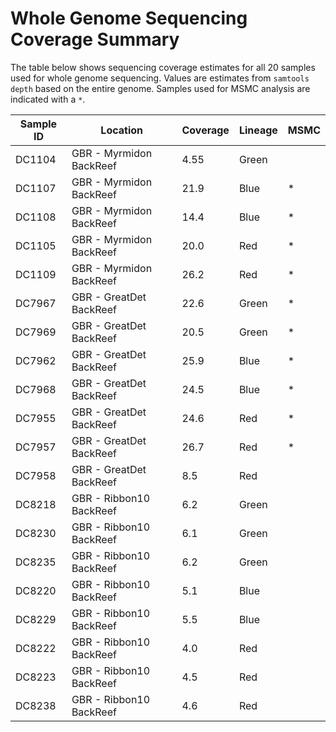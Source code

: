 Whole Genome Sequencing Coverage Summary
================

The table below shows sequencing coverage estimates for all 20 samples
used for whole genome sequencing. Values are estimates from `samtools
depth` based on the entire genome. Samples used for MSMC analysis are
indicated with a `*`.

| Sample ID | Location                | Coverage | Lineage | MSMC |
| --------- | ----------------------- | -------- | ------- | ---- |
| DC1104    | GBR - Myrmidon BackReef | 4.55     | Green   |      |
| DC1107    | GBR - Myrmidon BackReef | 21.9     | Blue    | \*   |
| DC1108    | GBR - Myrmidon BackReef | 14.4     | Blue    | \*   |
| DC1105    | GBR - Myrmidon BackReef | 20.0     | Red     | \*   |
| DC1109    | GBR - Myrmidon BackReef | 26.2     | Red     | \*   |
| DC7967    | GBR - GreatDet BackReef | 22.6     | Green   | \*   |
| DC7969    | GBR - GreatDet BackReef | 20.5     | Green   | \*   |
| DC7962    | GBR - GreatDet BackReef | 25.9     | Blue    | \*   |
| DC7968    | GBR - GreatDet BackReef | 24.5     | Blue    | \*   |
| DC7955    | GBR - GreatDet BackReef | 24.6     | Red     | \*   |
| DC7957    | GBR - GreatDet BackReef | 26.7     | Red     | \*   |
| DC7958    | GBR - GreatDet BackReef | 8.5      | Red     |      |
| DC8218    | GBR - Ribbon10 BackReef | 6.2      | Green   |      |
| DC8230    | GBR - Ribbon10 BackReef | 6.1      | Green   |      |
| DC8235    | GBR - Ribbon10 BackReef | 6.2      | Green   |      |
| DC8220    | GBR - Ribbon10 BackReef | 5.1      | Blue    |      |
| DC8229    | GBR - Ribbon10 BackReef | 5.5      | Blue    |      |
| DC8222    | GBR - Ribbon10 BackReef | 4.0      | Red     |      |
| DC8223    | GBR - Ribbon10 BackReef | 4.5      | Red     |      |
| DC8238    | GBR - Ribbon10 BackReef | 4.6      | Red     |      |
